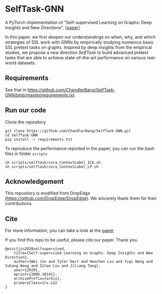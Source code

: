 # SelfTask-GNN
A PyTorch implementation of "Self-supervised Learning on Graphs: Deep Insights and New Directions". [[paper]](https://arxiv.org/abs/2006.10141)  

In this paper, we first deepen our understandings on when, why, and which strategies of SSL work with GNNs by empirically studying numerous basic SSL pretext tasks on graphs. Inspired by deep insights from the empirical studies, we propose a new direction *SelfTask* to build advanced pretext tasks that are able to achieve state-of-the-art performance on various real-world datasets.

## Requirements
See that in https://github.com/ChandlerBang/SelfTask-GNN/blob/master/requirements.txt

## Run our code
Clone the repository
```
git clone https://github.com/ChandlerBang/SelfTask-GNN.git
cd SelfTask-GNN
pip install -r requirements.txt
```

To reproduce the performance reported in the paper, you can run the bash files in folder `scripts`
```
sh scripts/selftask/cora_ContextLabel_ICA.sh
sh scripts/selftask/cora_ContextLabel_LP.sh
```


## Acknowledgement
This repository is modified from DropEdge [(https://github.com/DropEdge/DropEdge)](https://github.com/DropEdge/DropEdge). We sincerely thank them for their contributions.

## Cite
For more information, you can take a look at the [paper](https://arxiv.org/abs/2006.10141) 

If you find this repo to be useful, please cite our paper. Thank you.
```
@misc{jin2020selfsupervised,
    title={Self-supervised Learning on Graphs: Deep Insights and New Direction},
    author={Wei Jin and Tyler Derr and Haochen Liu and Yiqi Wang and Suhang Wang and Zitao Liu and Jiliang Tang},
    year={2020},
    eprint={2006.10141},
    archivePrefix={arXiv},
    primaryClass={cs.LG}
}
```


